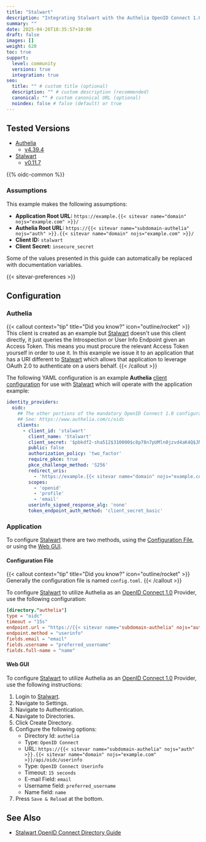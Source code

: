 ```yaml
---
title: "Stalwart"
description: "Integrating Stalwart with the Authelia OpenID Connect 1.0 Provider."
summary: ""
date: 2025-04-26T18:35:57+10:00
draft: false
images: []
weight: 620
toc: true
support:
  level: community
  versions: true
  integration: true
seo:
  title: "" # custom title (optional)
  description: "" # custom description (recommended)
  canonical: "" # custom canonical URL (optional)
  noindex: false # false (default) or true
---
```


## Tested Versions

- [Authelia]
  - [v4.39.4](https://github.com/authelia/authelia/releases/tag/v4.39.4)
- [Stalwart]
  - [v0.11.7](https://github.com/stalwartlabs/mail-server/releases/tag/v0.11.7)

{{% oidc-common %}}

### Assumptions

This example makes the following assumptions:

- __Application Root URL:__ `https://example.{{< sitevar name="domain" nojs="example.com" >}}/`
- __Authelia Root URL:__ `https://{{< sitevar name="subdomain-authelia" nojs="auth" >}}.{{< sitevar name="domain" nojs="example.com" >}}/`
- __Client ID:__ `stalwart`
- __Client Secret:__ `insecure_secret`

Some of the values presented in this guide can automatically be replaced with documentation variables.

{{< sitevar-preferences >}}

## Configuration

### Authelia

{{< callout context="tip" title="Did you know?" icon="outline/rocket" >}}
This client is created as an example but [Stalwart](https://stalw.art) doesn't use this client directly, it just queries
the Introspection or User Info Endpoint given an Access Token. This means you must procure the relevant Access Token
yourself in order to use it. In this example we issue it to an application that has a URI different to
[Stalwart](https://stalw.art) which allows that application to leverage OAuth 2.0 to authenticate on a users behalf.
{{< /callout >}}

The following YAML configuration is an example __Authelia__ [client configuration] for use with [Stalwart] which will
operate with the application example:

```yaml {title="configuration.yml"}
identity_providers:
  oidc:
    ## The other portions of the mandatory OpenID Connect 1.0 configuration go here.
    ## See: https://www.authelia.com/c/oidc
    clients:
      - client_id: 'stalwart'
        client_name: 'Stalwart'
        client_secret: '$pbkdf2-sha512$310000$c8p78n7pUMln0jzvd4aK4Q$JNRBzwAo0ek5qKn50cFzzvE9RXV88h1wJn5KGiHrD0YKtZaR/nCb2CJPOsKaPK0hjf.9yHxzQGZziziccp6Yng'  # The digest of 'insecure_secret'.
        public: false
        authorization_policy: 'two_factor'
        require_pkce: true
        pkce_challenge_method: 'S256'
        redirect_uris:
          - 'https://example.{{< sitevar name="domain" nojs="example.com" >}}'
        scopes:
          - 'openid'
          - 'profile'
          - 'email'
        userinfo_signed_response_alg: 'none'
        token_endpoint_auth_method: 'client_secret_basic'
```

### Application

To configure [Stalwart] there are two methods, using the [Configuration File](#configuration-file),  or using the [Web GUI](#web-gui).

#### Configuration File

{{< callout context="tip" title="Did you know?" icon="outline/rocket" >}}
Generally the configuration file is named `config.toml`.
{{< /callout >}}

To configure [Stalwart] to utilize Authelia as an [OpenID Connect 1.0] Provider, use the following configuration:

```toml {title="config.toml"}
[directory."authelia"]
type = "oidc"
timeout = "15s"
endpoint.url = "https://{{< sitevar name="subdomain-authelia" nojs="auth" >}}.{{< sitevar name="domain" nojs="example.com" >}}/api/oidc/userinfo"
endpoint.method = "userinfo"
fields.email = "email"
fields.username = "preferred_username"
fields.full-name = "name"
```

#### Web GUI

To configure [Stalwart] to utilize Authelia as an [OpenID Connect 1.0] Provider, use the following instructions:

1. Login to [Stalwart].
2. Navigate to Settings.
3. Navigate to Authentication.
4. Navigate to Directories.
5. Click Create Directory.
6. Configure the following options:
   - Directory Id: `authelia`
   - Type: `OpenID Connect`
   - URL: `https://{{< sitevar name="subdomain-authelia" nojs="auth" >}}.{{< sitevar name="domain" nojs="example.com" >}}/api/oidc/userinfo`
   - Type: `OpenID Connect Userinfo`
   - Timeout: `15 seconds`
   - E-mail Field: `email`
   - Username field: `preferred_username`
   - Name field: `name`
7. Press `Save & Reload` at the bottom.

## See Also

- [Stalwart OpenID Connect Directory Guide](https://stalw.art/docs/auth/backend/oidc/)

[Stalwart]: https://stalw.art/
[Authelia]: https://www.authelia.com
[OpenID Connect 1.0]: ../../openid-connect/introduction.md
[client configuration]: ../../../configuration/identity-providers/openid-connect/clients.md
